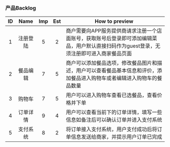 
### 产品Backlog

| ID | Name | Imp | Est | How to preview |
| :--: | :----: | :--: | :--: | ----------- |
| 1 | 注册登陆 | 5 | 2 | 商户需要向APP服务提供商请求注册一个店面账号，获取账号后登录即可添加编辑菜品，用户默认直接扫码作为guest登录，无须注册即可进入商家餐品页面 |
| 2 | 餐品编辑 | 7 | 5 | 商户可以添加餐品选项，修改餐品图片和描述，用户可以查看餐品基本信息和评价，添加餐品进入购物车或者编辑进入购物车的餐品数量 |
| 3 | 购物车 | 7 | 5 | 用户可以进入购物车查看已选餐品，查看价格并下单 |
| 4 | 订单详情 | 9 | 4 | 用户可以查看当前下的订单详情，填写一些信息如备注后可以确认订单并进入支付系统|
| 5 | 支付系统 | 8 | 2 | 将订单接入支付系统，用户支付成功后将订单信息发送给商家，并提示用户订单已完成|



